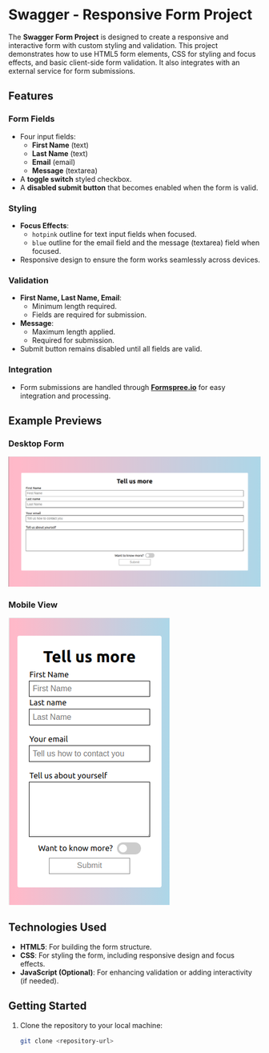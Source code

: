 # Swagger - Responsive Form Project

The **Swagger Form Project** is designed to create a responsive and interactive form with custom styling and validation. This project demonstrates how to use HTML5 form elements, CSS for styling and focus effects, and basic client-side form validation. It also integrates with an external service for form submissions.

## Features

### Form Fields
- Four input fields:
  - **First Name** (text)
  - **Last Name** (text)
  - **Email** (email)
  - **Message** (textarea)
- A **toggle switch** styled checkbox.
- A **disabled submit button** that becomes enabled when the form is valid.

### Styling
- **Focus Effects**:
  - `hotpink` outline for text input fields when focused.
  - `blue` outline for the email field and the message (textarea) field when focused.
- Responsive design to ensure the form works seamlessly across devices.

### Validation
- **First Name, Last Name, Email**:
  - Minimum length required.
  - Fields are required for submission.
- **Message**:
  - Maximum length applied.
  - Required for submission.
- Submit button remains disabled until all fields are valid.

### Integration
- Form submissions are handled through **[Formspree.io](https://formspree.io)** for easy integration and processing.

## Example Previews
### Desktop Form
![Form Reference](./images/form-reference.png)

### Mobile View
![Mobile View](./images/mobile.png)

## Technologies Used
- **HTML5**: For building the form structure.
- **CSS**: For styling the form, including responsive design and focus effects.
- **JavaScript (Optional)**: For enhancing validation or adding interactivity (if needed).

## Getting Started
1. Clone the repository to your local machine:
   ```bash
   git clone <repository-url>

